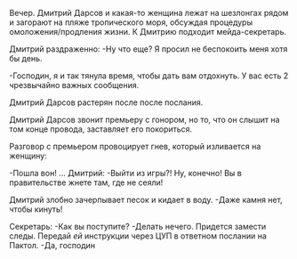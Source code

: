 Вечер. Дмитрий Дарсов и какая-то женщина лежат на шезлонгах рядом и загорают на пляже тропического моря, обсуждая процедуры омоложения/продления жизни. К Дмитрию подходит мейда-секретарь.

Дмитрий раздраженно:
-Ну что еще? Я просил не беспокоить меня хотя бы день.

-Господин, я и так тянула время, чтобы дать вам отдохнуть. У вас есть 2 чрезвычайно важных сообщения.

Дмитрий Дарсов растерян после после послания. 

Дмитрий Дарсов звонит премьеру с гонором, но то, что он слышит на том конце провода, заставляет его покориться.

Разговор с премьером провоцирует гнев, который изливается на женщину:

-Пошла вон! 
...
Дмитрий:
-Выйти из игры?! Ну, конечно! Вы в правительстве жнете там, где не сеяли!

Дмитрий злобно зачерпывает песок и кидает в воду.
-Даже камня нет, чтобы кинуть!

Секретарь:
-Как вы поступите?
-Делать нечего. Придется замести следы. Передай *ей* инструкции через ЦУП в ответном послании на Пактол.
-Да, господин